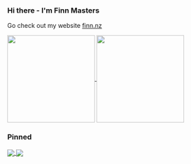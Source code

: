 ### Hi there - I'm Finn Masters
Go check out my website [finn.nz](https://finn.nz)

<a href="https://github.com/anuraghazra/github-readme-stats">
  <img height=200 align="center" src="https://github-readme-stats.vercel.app/api?username=Fazented&show_icons=true&theme=tokyonight" />
</a>
<a href="https://github.com/anuraghazra/convoychat">
  <img height=200 align="center" src="https://github-readme-stats.vercel.app/api/top-langs?username=Fazented&layout=compact&langs_count=8&show_icons=true&theme=tokyonight&card_width=320" />
</a>

### Pinned

<a href="https://github.com/Fazented/personal=site">
  <img align="center" src="https://github-readme-stats.vercel.app/api/pin/?username=Fazented&repo=personal-site&theme=tokyonight&show_owner=true" />
</a>
<a href="https://github.com/Fazented/webv4">
  <img align="center" src="https://github-readme-stats.vercel.app/api/pin/?username=Fazented&repo=webv4&theme=tokyonight&show_owner=true" />
</a>


<!---
[![Readme Card](https://github-readme-stats.vercel.app/api/pin/?username=Fazented&repo=personal-site&theme=tokyonight)](https://github.com/Fazented/personal-site)

![Finn's's GitHub stats](https://github-readme-stats.vercel.app/api?username=Fazented&show_icons=true&theme=tokyonight)

https://github.com/anuraghazra/github-readme-stats
--->
